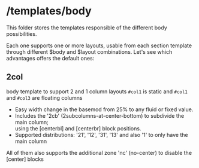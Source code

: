 
# /templates/body

This folder stores the templates responsible of the different body possibilities.

Each one supports one or more layouts, usable from each section template
through different $body and $layout combinations.
Let's see which advantages offers the default ones:

## 2col

body template to support 2 and 1 column layouts
`#col1` is static and `#col1` and `#col3` are floating columns

* Easy width change in the basemod from 25% to any fluid or fixed value.
* Includes the '2cb' (2subcolumns-at-center-bottom) to subdivide the main column;  
  using the [centerbl] and [centerbr] block positions.
* Supported distributions: '21', '12', '31', '13' and also '1' to only have the main column

All of them also supports the additional zone 'nc' (no-center) to disable the [center] blocks

